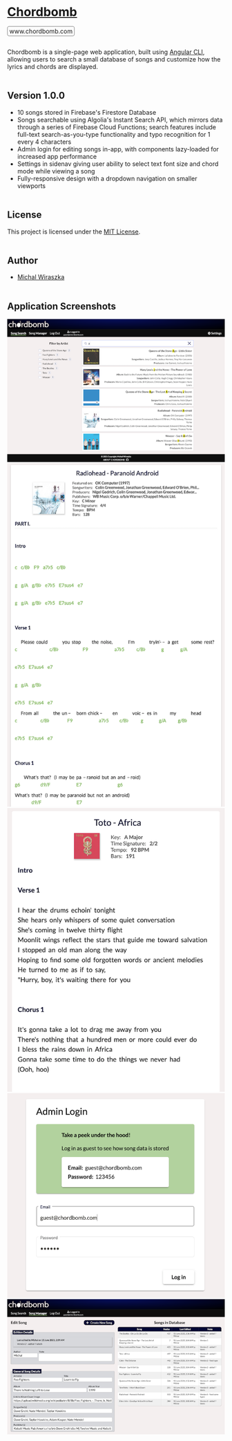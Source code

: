 # [Chordbomb](https://www.chordbomb.com)

<span style="border: 1px solid grey; border-radius: 4px; padding: 2px 4px;">
  www.chordbomb.com
</span><br><br>

Chordbomb is a single-page web application, built using [Angular CLI](https://github.com/angular/angular-cli), allowing users to search a small database of songs and customize how the lyrics and chords are displayed.<br><br>

## Version 1.0.0
* 10 songs stored in Firebase's Firestore Database
* Songs searchable using Algolia's Instant Search API, which mirrors data through a series of Firebase Cloud Functions; search features include full-text search-as-you-type functionality and typo recognition for 1 every 4 characters
* Admin login for editing songs in-app, with components lazy-loaded for increased app performance
* Settings in sidenav giving user ability to select text font size and chord mode while viewing a song
* Fully-responsive design with a dropdown navigation on smaller viewports
<br><br>

## License
This project is licensed under the [MIT License](LICENSE).
<br><br>

## Author
* [Michal Wiraszka](https://github.com/mwiraszka)
<br><br>

## Application Screenshots
![Chordbomb Screenshot 1](screenshots/screenshot-1.png "Chordbomb - Search Song")
![Chordbomb Screenshot 2](screenshots/screenshot-2.png "Chordbomb - Song with Chords")
![Chordbomb Screenshot 3](screenshots/screenshot-3.png "Chordbomb - Song without Chords")
![Chordbomb Screenshot 4](screenshots/screenshot-4.png "Chordbomb - Admin Login")
![Chordbomb Screenshot 5](screenshots/screenshot-5.png "Chordbomb - Edit Song")